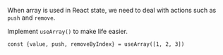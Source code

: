 <div class="MarkdownView-kau4pv-0 euhpaI"><p>When array is used in React state, we need to deal with actions such as <code>push</code> and <code>remove</code>.</p>
<p>Implement <code>useArray()</code> to make life easier.</p>
<pre class="language-ts"><code class="language-ts"><span class="token keyword">const</span> <span class="token punctuation">{</span>value<span class="token punctuation">,</span> push<span class="token punctuation">,</span> removeByIndex<span class="token punctuation">}</span> <span class="token operator">=</span> <span class="token function">useArray</span><span class="token punctuation">(</span><span class="token punctuation">[</span><span class="token number">1</span><span class="token punctuation">,</span> <span class="token number">2</span><span class="token punctuation">,</span> <span class="token number">3</span><span class="token punctuation">]</span><span class="token punctuation">)</span></code></pre></div>
